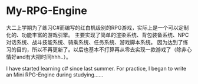 # My-RPG-Engine
大二上学期为了练习C#而编写的红白机级别的RPG游戏，实际上是一个可以定制化的、功能丰富的游戏引擎。
主要实现了简单的渲染系统、背包装备系统、NPC对话系统、战斗技能系统、骑乘系统、任务系统、游戏脚本系统。
因为达到了练习的目的，所以不再更新了。以后也基本不打算再从零去实现一款游戏了（除非心情好and有大把时间hhh..）。

I have started learning c# since last summer. For practice, I began to write an Mini RPG-Engine during studying......
